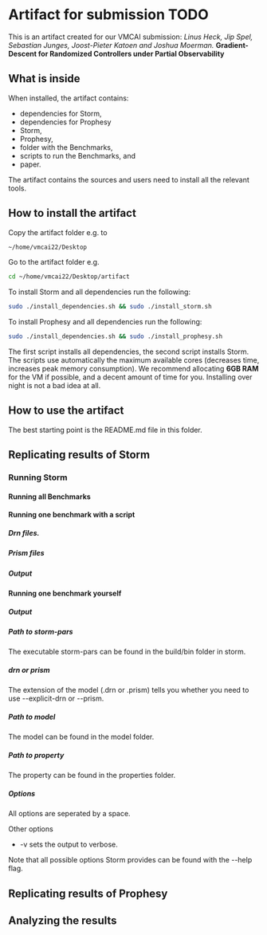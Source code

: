 # Artifact for submission TODO


This is an artifact created for our VMCAI submission: _Linus Heck, Jip Spel, Sebastian Junges, Joost-Pieter Katoen and Joshua Moerman._ **Gradient-Descent for Randomized Controllers under Partial Observability**

## What is inside
When installed, the artifact contains:
 * dependencies for Storm,
 * dependencies for Prophesy
 * Storm,
 * Prophesy,
 * folder with the Benchmarks, 
 * scripts to run the Benchmarks, and
 * paper.

The artifact contains the sources and users need to install all the relevant tools.

## How to install the artifact
Copy the artifact folder e.g. to 
```sh
~/home/vmcai22/Desktop
```
Go to the artifact folder e.g.
```sh
cd ~/home/vmcai22/Desktop/artifact
```
To install Storm and all dependencies run the following:
```sh
sudo ./install_dependencies.sh && sudo ./install_storm.sh
```

To install Prophesy and all dependencies run the following:
```sh
sudo ./install_dependencies.sh && sudo ./install_prophesy.sh
```

The first script installs all dependencies, the second script installs Storm. The scripts use automatically the maximum available cores (decreases time, increases peak memory consumption). We recommend allocating
**6GB RAM** for the VM if possible, and a decent amount of time for you.
Installing over night is not a bad idea at all.

## How to use the artifact
The best starting point is the README.md file in this folder. 

## Replicating results of Storm

### Running Storm

#### Running all Benchmarks
 
#### Running one benchmark with a script

##### Drn files.

##### Prism files

##### Output

#### Running one benchmark yourself

##### Output

##### Path to storm-pars
The executable storm-pars can be found in the build/bin folder in storm.

##### drn or prism
The extension of the model (.drn or .prism) tells you whether you need to use --explicit-drn or --prism.

##### Path to model
The model can be found in the model folder.

##### Path to property
The property can be found in the properties folder.

##### Options
All options are seperated by a space.


Other options
* -v sets the output to verbose.

Note that all possible options Storm provides can be found with the --help flag. 

## Replicating results of Prophesy

## Analyzing the results
